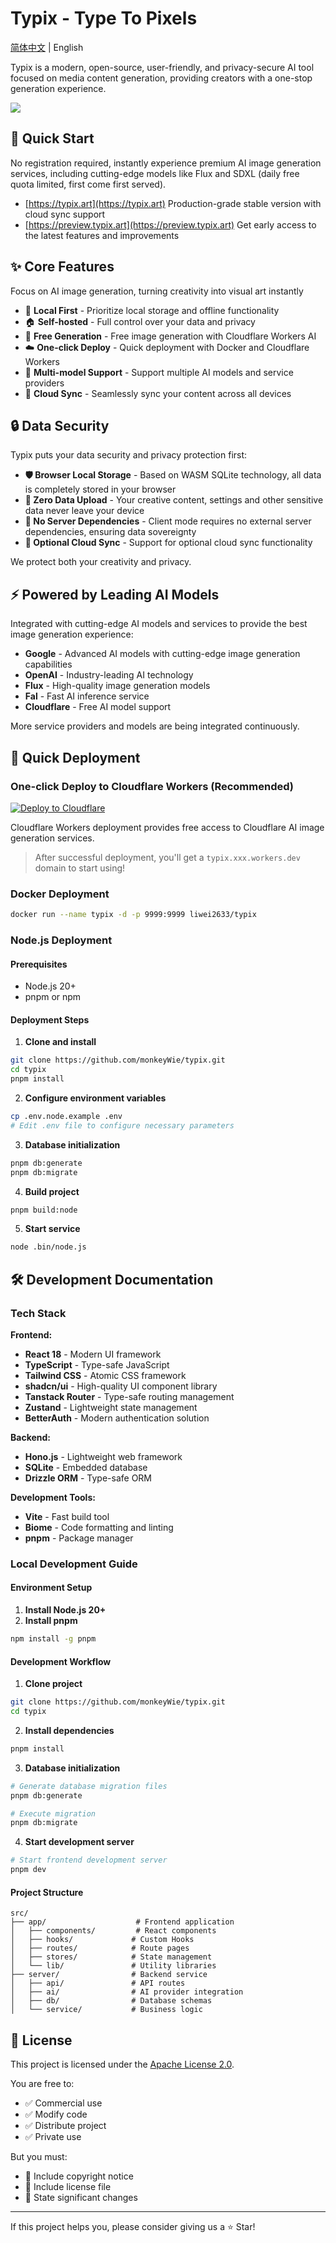 # Typix - Type To Pixels

[简体中文](README.md) | English

Typix is a modern, open-source, user-friendly, and privacy-secure AI tool focused on media content generation, providing creators with a one-stop generation experience.

![](docs/public/images/demo/preview.png)

## 🎯 Quick Start

No registration required, instantly experience premium AI image generation services, including cutting-edge models like Flux and SDXL (daily free quota limited, first come first served).

- [https://typix.art](https://typix.art)
  Production-grade stable version with cloud sync support
- [https://preview.typix.art](https://preview.typix.art)
  Get early access to the latest features and improvements

## ✨ Core Features

Focus on AI image generation, turning creativity into visual art instantly

- 📱 **Local First** - Prioritize local storage and offline functionality
- 🏠 **Self-hosted** - Full control over your data and privacy
- 🎁 **Free Generation** - Free image generation with Cloudflare Workers AI
- ☁️ **One-click Deploy** - Quick deployment with Docker and Cloudflare Workers
- 🤖 **Multi-model Support** - Support multiple AI models and service providers
- 🔄 **Cloud Sync** - Seamlessly sync your content across all devices

## 🔒 Data Security

Typix puts your data security and privacy protection first:

- **🛡️ Browser Local Storage** - Based on WASM SQLite technology, all data is completely stored in your browser
- **🔐 Zero Data Upload** - Your creative content, settings and other sensitive data never leave your device
- **🚫 No Server Dependencies** - Client mode requires no external server dependencies, ensuring data sovereignty
- **🔄 Optional Cloud Sync** - Support for optional cloud sync functionality

We protect both your creativity and privacy.

## ⚡ Powered by Leading AI Models

Integrated with cutting-edge AI models and services to provide the best image generation experience:

- **Google** - Advanced AI models with cutting-edge image generation capabilities
- **OpenAI** - Industry-leading AI technology
- **Flux** - High-quality image generation models
- **Fal** - Fast AI inference service
- **Cloudflare** - Free AI model support

More service providers and models are being integrated continuously.

## 🚀 Quick Deployment

### One-click Deploy to Cloudflare Workers (Recommended)

[![Deploy to Cloudflare](https://deploy.workers.cloudflare.com/button)](https://deploy.workers.cloudflare.com/?url=https://github.com/monkeyWie/typix)

Cloudflare Workers deployment provides free access to Cloudflare AI image generation services.

> After successful deployment, you'll get a `typix.xxx.workers.dev` domain to start using!

### Docker Deployment

```bash
docker run --name typix -d -p 9999:9999 liwei2633/typix
```

### Node.js Deployment

#### Prerequisites

- Node.js 20+
- pnpm or npm

#### Deployment Steps

1. **Clone and install**

```bash
git clone https://github.com/monkeyWie/typix.git
cd typix
pnpm install
```

2. **Configure environment variables**

```bash
cp .env.node.example .env
# Edit .env file to configure necessary parameters
```

3. **Database initialization**

```bash
pnpm db:generate
pnpm db:migrate
```

4. **Build project**

```bash
pnpm build:node
```

5. **Start service**

```bash
node .bin/node.js
```

## 🛠️ Development Documentation

### Tech Stack

**Frontend:**

- **React 18** - Modern UI framework
- **TypeScript** - Type-safe JavaScript
- **Tailwind CSS** - Atomic CSS framework
- **shadcn/ui** - High-quality UI component library
- **Tanstack Router** - Type-safe routing management
- **Zustand** - Lightweight state management
- **BetterAuth** - Modern authentication solution

**Backend:**

- **Hono.js** - Lightweight web framework
- **SQLite** - Embedded database
- **Drizzle ORM** - Type-safe ORM

**Development Tools:**

- **Vite** - Fast build tool
- **Biome** - Code formatting and linting
- **pnpm** - Package manager

### Local Development Guide

#### Environment Setup

1. **Install Node.js 20+**
2. **Install pnpm**

```bash
npm install -g pnpm
```

#### Development Workflow

1. **Clone project**

```bash
git clone https://github.com/monkeyWie/typix.git
cd typix
```

2. **Install dependencies**

```bash
pnpm install
```

3. **Database initialization**

```bash
# Generate database migration files
pnpm db:generate

# Execute migration
pnpm db:migrate
```

4. **Start development server**

```bash
# Start frontend development server
pnpm dev
```

#### Project Structure

```
src/
├── app/                    # Frontend application
│   ├── components/         # React components
│   ├── hooks/             # Custom Hooks
│   ├── routes/            # Route pages
│   ├── stores/            # State management
│   └── lib/               # Utility libraries
├── server/                # Backend service
│   ├── api/               # API routes
│   ├── ai/                # AI provider integration
│   ├── db/                # Database schemas
│   └── service/           # Business logic
```

## 📄 License

This project is licensed under the [Apache License 2.0](https://www.apache.org/licenses/LICENSE-2.0).

You are free to:

- ✅ Commercial use
- ✅ Modify code
- ✅ Distribute project
- ✅ Private use

But you must:

- 📝 Include copyright notice
- 📝 Include license file
- 📝 State significant changes

---

If this project helps you, please consider giving us a ⭐ Star!
